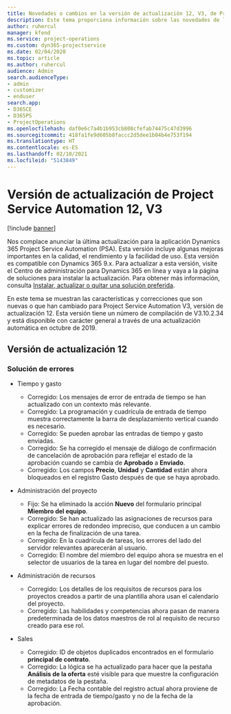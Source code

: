 ```yaml
---
title: Novedades o cambios en la versión de actualización 12, V3, de Project Service Automation
description: Este tema proporciona información sobre las novedades de la versión de actualización 12 de Project Service Automation, V3.
author: ruhercul
manager: kfend
ms.service: project-operations
ms.custom: dyn365-projectservice
ms.date: 02/04/2020
ms.topic: article
ms.author: ruhercul
audience: Admin
search.audienceType:
- admin
- customizer
- enduser
search.app:
- D365CE
- D365PS
- ProjectOperations
ms.openlocfilehash: daf0e6c7a4b1b953cb808cfefab74475c47d3996
ms.sourcegitcommit: 418fa1fe9d605b8faccc2d5dee1b04b4e753f194
ms.translationtype: HT
ms.contentlocale: es-ES
ms.lasthandoff: 02/10/2021
ms.locfileid: "5143849"
---
```

# <a name="project-service-automation-update-release-12-v3"></a>Versión de actualización de Project Service Automation 12, V3

[!include [banner](../includes/psa-now-project-operations.md)]

Nos complace anunciar la última actualización para la aplicación Dynamics 365 Project Service Automation (PSA). Esta versión incluye algunas mejoras importantes en la calidad, el rendimiento y la facilidad de uso. Esta versión es compatible con Dynamics 365 9.x. Para actualizar a esta versión, visite el Centro de administración para Dynamics 365 en línea y vaya a la página de soluciones para instalar la actualización. Para obtener más información, consulta [Instalar, actualizar o quitar una solución preferida](https://docs.microsoft.com/power-platform/admin/install-remove-preferred-solution).

En este tema se muestran las características y correcciones que son nuevas o que han cambiado para Project Service Automation V3, versión de actualización 12. Esta versión tiene un número de compilación de V3.10.2.34 y está disponible con carácter general a través de una actualización automática en octubre de 2019.

## <a name="update-release-12"></a>Versión de actualización 12

### <a name="bug-fixes"></a>Solución de errores

- Tiempo y gasto

    - Corregido: Los mensajes de error de entrada de tiempo se han actualizado con un contexto más relevante.
    - Corregido: La programación y cuadrícula de entrada de tiempo muestra correctamente la barra de desplazamiento vertical cuando es necesario.
    - Corregido: Se pueden aprobar las entradas de tiempo y gasto enviadas.
    - Corregido: Se ha corregido el mensaje de diálogo de confirmación de cancelación de aprobación para reflejar el estado de la aprobación cuando se cambia de **Aprobado** a **Enviado**.
    - Corregido: Los campos **Precio**, **Unidad** y **Cantidad** están ahora bloqueados en el registro Gasto después de que se haya aprobado.

- Administración del proyecto

    - Fijo: Se ha eliminado la acción **Nuevo** del formulario principal **Miembro del equipo**.
    - Corregido: Se han actualizado las asignaciones de recursos para explicar errores de redondeo impreciso, que conducen a un cambio en la fecha de finalización de una tarea.
    - Corregido: En la cuadrícula de tareas, los errores del lado del servidor relevantes aparecerán al usuario.
    - Corregido: El nombre del miembro del equipo ahora se muestra en el selector de usuarios de la tarea en lugar del nombre del puesto.

- Administración de recursos

    - Corregido: Los detalles de los requisitos de recursos para los proyectos creados a partir de una plantilla ahora usan el calendario del proyecto.
    - Corregido: Las habilidades y competencias ahora pasan de manera predeterminada de los datos maestros de rol al requisito de recurso creado para ese rol.

- Sales

    - Corregido: ID de objetos duplicados encontrados en el formulario **principal de contrato**.
    - Corregido: La lógica se ha actualizado para hacer que la pestaña **Análisis de la oferta** esté visible para que muestre la configuración de metadatos de la pestaña.
    - Corregido: La Fecha contable del registro actual ahora proviene de la fecha de entrada de tiempo/gasto y no de la fecha de la aprobación.
